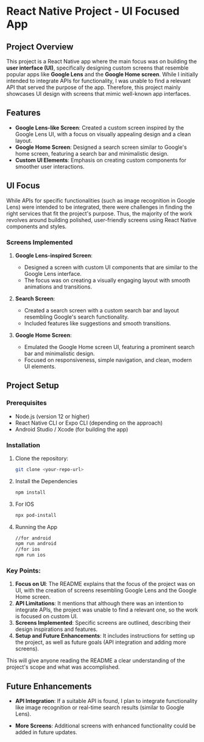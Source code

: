 # React Native Project - UI Focused App

## Project Overview

This project is a React Native app where the main focus was on building the **user interface (UI)**, specifically designing custom screens that resemble popular apps like **Google Lens** and the **Google Home screen**. While I initially intended to integrate APIs for functionality, I was unable to find a relevant API that served the purpose of the app. Therefore, this project mainly showcases UI design with screens that mimic well-known app interfaces.

## Features

- **Google Lens-like Screen**: Created a custom screen inspired by the Google Lens UI, with a focus on visually appealing design and a clean layout.
- **Google Home Screen**: Designed a search screen similar to Google's home screen, featuring a search bar and minimalistic design.
- **Custom UI Elements**: Emphasis on creating custom components for smoother user interactions.
  
## UI Focus

While APIs for specific functionalities (such as image recognition in Google Lens) were intended to be integrated, there were challenges in finding the right services that fit the project's purpose. Thus, the majority of the work revolves around building polished, user-friendly screens using React Native components and styles.

### Screens Implemented

1. **Google Lens-inspired Screen**:
   - Designed a screen with custom UI components that are similar to the Google Lens interface.
   - The focus was on creating a visually engaging layout with smooth animations and transitions.
   
2. **Search Screen**:
   - Created a search screen with a custom search bar and layout resembling Google's search functionality.
   - Included features like suggestions and smooth transitions.

3. **Google Home Screen**:
   - Emulated the Google Home screen UI, featuring a prominent search bar and minimalistic design.
   - Focused on responsiveness, simple navigation, and clean, modern UI elements.

## Project Setup

### Prerequisites

- Node.js (version 12 or higher)
- React Native CLI or Expo CLI (depending on the approach)
- Android Studio / Xcode (for building the app)

### Installation

1. Clone the repository:
   ```bash
   git clone <your-repo-url>

2. Install the Dependencies

    ```bash
    npm install

3. For IOS

    ```bash
    npx pod-install

4. Running the App 

    ```bash
    //for android
    npm run android
    //for ios
    npm run ios


### Key Points:
1. **Focus on UI**: The README explains that the focus of the project was on UI, with the creation of screens resembling Google Lens and the Google Home screen.
2. **API Limitations**: It mentions that although there was an intention to integrate APIs, the project was unable to find a relevant one, so the work is focused on custom UI.
3. **Screens Implemented**: Specific screens are outlined, describing their design inspirations and features.
4. **Setup and Future Enhancements**: It includes instructions for setting up the project, as well as future goals (API integration and adding more screens).

This will give anyone reading the README a clear understanding of the project's scope and what was accomplished.

## Future Enhancements

- **API Integration**: If a suitable API is found, I plan to integrate functionality like image recognition or real-time search results (similar to Google Lens).
  
- **More Screens**: Additional screens with enhanced functionality could be added in future updates.

